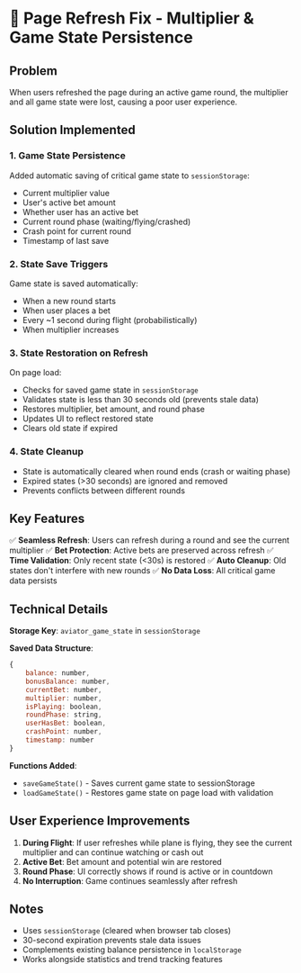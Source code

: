 # 🔄 Page Refresh Fix - Multiplier & Game State Persistence

## Problem
When users refreshed the page during an active game round, the multiplier and all game state were lost, causing a poor user experience.

## Solution Implemented

### 1. **Game State Persistence**
Added automatic saving of critical game state to `sessionStorage`:
- Current multiplier value
- User's active bet amount
- Whether user has an active bet
- Current round phase (waiting/flying/crashed)
- Crash point for current round
- Timestamp of last save

### 2. **State Save Triggers**
Game state is saved automatically:
- When a new round starts
- When user places a bet
- Every ~1 second during flight (probabilistically)
- When multiplier increases

### 3. **State Restoration on Refresh**
On page load:
- Checks for saved game state in `sessionStorage`
- Validates state is less than 30 seconds old (prevents stale data)
- Restores multiplier, bet amount, and round phase
- Updates UI to reflect restored state
- Clears old state if expired

### 4. **State Cleanup**
- State is automatically cleared when round ends (crash or waiting phase)
- Expired states (>30 seconds) are ignored and removed
- Prevents conflicts between different rounds

## Key Features

✅ **Seamless Refresh**: Users can refresh during a round and see the current multiplier
✅ **Bet Protection**: Active bets are preserved across refresh
✅ **Time Validation**: Only recent state (<30s) is restored
✅ **Auto Cleanup**: Old states don't interfere with new rounds
✅ **No Data Loss**: All critical game data persists

## Technical Details

**Storage Key**: `aviator_game_state` in `sessionStorage`

**Saved Data Structure**:
```javascript
{
    balance: number,
    bonusBalance: number,
    currentBet: number,
    multiplier: number,
    isPlaying: boolean,
    roundPhase: string,
    userHasBet: boolean,
    crashPoint: number,
    timestamp: number
}
```

**Functions Added**:
- `saveGameState()` - Saves current game state to sessionStorage
- `loadGameState()` - Restores game state on page load with validation

## User Experience Improvements

1. **During Flight**: If user refreshes while plane is flying, they see the current multiplier and can continue watching or cash out
2. **Active Bet**: Bet amount and potential win are restored
3. **Round Phase**: UI correctly shows if round is active or in countdown
4. **No Interruption**: Game continues seamlessly after refresh

## Notes

- Uses `sessionStorage` (cleared when browser tab closes)
- 30-second expiration prevents stale data issues
- Complements existing balance persistence in `localStorage`
- Works alongside statistics and trend tracking features
